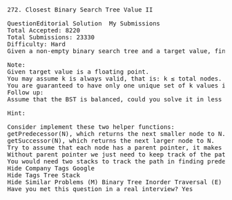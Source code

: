 <pre>
272. Closest Binary Search Tree Value II  

QuestionEditorial Solution  My Submissions
Total Accepted: 8220
Total Submissions: 23330
Difficulty: Hard
Given a non-empty binary search tree and a target value, find k values in the BST that are closest to the target.

Note:
Given target value is a floating point.
You may assume k is always valid, that is: k ≤ total nodes.
You are guaranteed to have only one unique set of k values in the BST that are closest to the target.
Follow up:
Assume that the BST is balanced, could you solve it in less than O(n) runtime (where n = total nodes)?

Hint:

Consider implement these two helper functions:
getPredecessor(N), which returns the next smaller node to N.
getSuccessor(N), which returns the next larger node to N.
Try to assume that each node has a parent pointer, it makes the problem much easier.
Without parent pointer we just need to keep track of the path from the root to the current node using a stack.
You would need two stacks to track the path in finding predecessor and successor node separately.
Hide Company Tags Google
Hide Tags Tree Stack
Hide Similar Problems (M) Binary Tree Inorder Traversal (E) Closest Binary Search Tree Value
Have you met this question in a real interview? Yes  
</pre>
